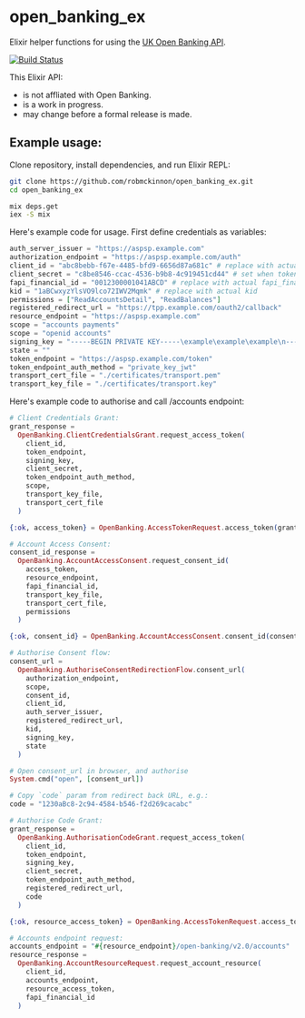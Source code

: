# open_banking_ex
Elixir helper functions for using the [UK Open Banking API](https://www.openbanking.org.uk).

[![Build Status](https://api.travis-ci.org/robmckinnon/open_banking_ex.svg)](https://travis-ci.org/robmckinnon/open_banking_ex)

This Elixir API:

- is not affliated with Open Banking.
- is a work in progress.
- may change before a formal release is made.

## Example usage:

Clone repository, install dependencies, and run Elixir REPL:

```sh
git clone https://github.com/robmckinnon/open_banking_ex.git
cd open_banking_ex

mix deps.get
iex -S mix
```

Here's example code for usage. First define credentials as variables:

```elixir
auth_server_issuer = "https://aspsp.example.com"
authorization_endpoint = "https://aspsp.example.com/auth"
client_id = "abc8bebb-f67e-4485-bfd9-6656d87a681c" # replace with actual client_id
client_secret = "c8be8546-ccac-4536-b9b8-4c919451cd44" # set when token_endpoint_auth_method is "client_secret_basic"
fapi_financial_id = "0012300001041ABCD" # replace with actual fapi_financial_id
kid = "1aBCwxyzYlsVO9lco72IWV2Mqmk" # replace with actual kid
permissions = ["ReadAccountsDetail", "ReadBalances"]
registered_redirect_url = "https://tpp.example.com/oauth2/callback"
resource_endpoint = "https://aspsp.example.com"
scope = "accounts payments"
scope = "openid accounts"
signing_key = "-----BEGIN PRIVATE KEY-----\example\example\example\n-----END PRIVATE KEY-----" # set when token_endpoint_auth_method is "private_key_jwt"
state = ""
token_endpoint = "https://aspsp.example.com/token"
token_endpoint_auth_method = "private_key_jwt"
transport_cert_file = "./certificates/transport.pem"
transport_key_file = "./certificates/transport.key"
```

Here's example code to authorise and call /accounts endpoint:

```elixir
# Client Credentials Grant:
grant_response =
  OpenBanking.ClientCredentialsGrant.request_access_token(
    client_id,
    token_endpoint,
    signing_key,
    client_secret,
    token_endpoint_auth_method,
    scope,
    transport_key_file,
    transport_cert_file
  )

{:ok, access_token} = OpenBanking.AccessTokenRequest.access_token(grant_response)

# Account Access Consent:
consent_id_response =
  OpenBanking.AccountAccessConsent.request_consent_id(
    access_token,
    resource_endpoint,
    fapi_financial_id,
    transport_key_file,
    transport_cert_file,
    permissions
  )

{:ok, consent_id} = OpenBanking.AccountAccessConsent.consent_id(consent_id_response)

# Authorise Consent flow:
consent_url =
  OpenBanking.AuthoriseConsentRedirectionFlow.consent_url(
    authorization_endpoint,
    scope,
    consent_id,
    client_id,
    auth_server_issuer,
    registered_redirect_url,
    kid,
    signing_key,
    state
  )

# Open consent_url in browser, and authorise
System.cmd("open", [consent_url])

# Copy `code` param from redirect back URL, e.g.:
code = "1230aBc8-2c94-4584-b546-f2d269cacabc"

# Authorise Code Grant:
grant_response =
  OpenBanking.AuthorisationCodeGrant.request_access_token(
    client_id,
    token_endpoint,
    signing_key,
    client_secret,
    token_endpoint_auth_method,
    registered_redirect_url,
    code
  )

{:ok, resource_access_token} = OpenBanking.AccessTokenRequest.access_token(grant_response)

# Accounts endpoint request:
accounts_endpoint = "#{resource_endpoint}/open-banking/v2.0/accounts"
resource_response =
  OpenBanking.AccountResourceRequest.request_account_resource(
    client_id,
    accounts_endpoint,
    resource_access_token,
    fapi_financial_id
  )
```
